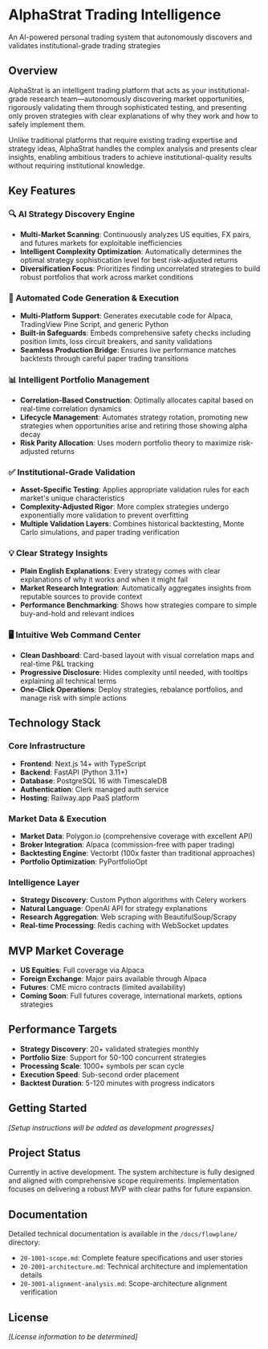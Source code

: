 # AlphaStrat Trading Intelligence
An AI-powered personal trading system that autonomously discovers and validates institutional-grade trading strategies

## Overview
AlphaStrat is an intelligent trading platform that acts as your institutional-grade research team—autonomously discovering market opportunities, rigorously validating them through sophisticated testing, and presenting only proven strategies with clear explanations of why they work and how to safely implement them.

Unlike traditional platforms that require existing trading expertise and strategy ideas, AlphaStrat handles the complex analysis and presents clear insights, enabling ambitious traders to achieve institutional-quality results without requiring institutional knowledge.

## Key Features

### 🔍 AI Strategy Discovery Engine
- **Multi-Market Scanning**: Continuously analyzes US equities, FX pairs, and futures markets for exploitable inefficiencies
- **Intelligent Complexity Optimization**: Automatically determines the optimal strategy sophistication level for best risk-adjusted returns
- **Diversification Focus**: Prioritizes finding uncorrelated strategies to build robust portfolios that work across market conditions

### 🚀 Automated Code Generation & Execution
- **Multi-Platform Support**: Generates executable code for Alpaca, TradingView Pine Script, and generic Python
- **Built-in Safeguards**: Embeds comprehensive safety checks including position limits, loss circuit breakers, and sanity validations
- **Seamless Production Bridge**: Ensures live performance matches backtests through careful paper trading transitions

### 📊 Intelligent Portfolio Management
- **Correlation-Based Construction**: Optimally allocates capital based on real-time correlation dynamics
- **Lifecycle Management**: Automates strategy rotation, promoting new strategies when opportunities arise and retiring those showing alpha decay
- **Risk Parity Allocation**: Uses modern portfolio theory to maximize risk-adjusted returns

### ✅ Institutional-Grade Validation
- **Asset-Specific Testing**: Applies appropriate validation rules for each market's unique characteristics
- **Complexity-Adjusted Rigor**: More complex strategies undergo exponentially more validation to prevent overfitting
- **Multiple Validation Layers**: Combines historical backtesting, Monte Carlo simulations, and paper trading verification

### 💡 Clear Strategy Insights
- **Plain English Explanations**: Every strategy comes with clear explanations of why it works and when it might fail
- **Market Research Integration**: Automatically aggregates insights from reputable sources to provide context
- **Performance Benchmarking**: Shows how strategies compare to simple buy-and-hold and relevant indices

### 🖥️ Intuitive Web Command Center
- **Clean Dashboard**: Card-based layout with visual correlation maps and real-time P&L tracking
- **Progressive Disclosure**: Hides complexity until needed, with tooltips explaining all technical terms
- **One-Click Operations**: Deploy strategies, rebalance portfolios, and manage risk with simple actions

## Technology Stack

### Core Infrastructure
- **Frontend**: Next.js 14+ with TypeScript
- **Backend**: FastAPI (Python 3.11+)
- **Database**: PostgreSQL 16 with TimescaleDB
- **Authentication**: Clerk managed auth service
- **Hosting**: Railway.app PaaS platform

### Market Data & Execution
- **Market Data**: Polygon.io (comprehensive coverage with excellent API)
- **Broker Integration**: Alpaca (commission-free with paper trading)
- **Backtesting Engine**: Vectorbt (100x faster than traditional approaches)
- **Portfolio Optimization**: PyPortfolioOpt

### Intelligence Layer
- **Strategy Discovery**: Custom Python algorithms with Celery workers
- **Natural Language**: OpenAI API for strategy explanations
- **Research Aggregation**: Web scraping with BeautifulSoup/Scrapy
- **Real-time Processing**: Redis caching with WebSocket updates

## MVP Market Coverage
- **US Equities**: Full coverage via Alpaca
- **Foreign Exchange**: Major pairs available through Alpaca
- **Futures**: CME micro contracts (limited availability)
- **Coming Soon**: Full futures coverage, international markets, options strategies

## Performance Targets
- **Strategy Discovery**: 20+ validated strategies monthly
- **Portfolio Size**: Support for 50-100 concurrent strategies
- **Processing Scale**: 1000+ symbols per scan cycle
- **Execution Speed**: Sub-second order placement
- **Backtest Duration**: 5-120 minutes with progress indicators

## Getting Started
*[Setup instructions will be added as development progresses]*

## Project Status
Currently in active development. The system architecture is fully designed and aligned with comprehensive scope requirements. Implementation focuses on delivering a robust MVP with clear paths for future expansion.

## Documentation
Detailed technical documentation is available in the `/docs/flowplane/` directory:
- `20-1001-scope.md`: Complete feature specifications and user stories
- `20-2001-architecture.md`: Technical architecture and implementation details
- `20-3001-alignment-analysis.md`: Scope-architecture alignment verification

## License
*[License information to be determined]*